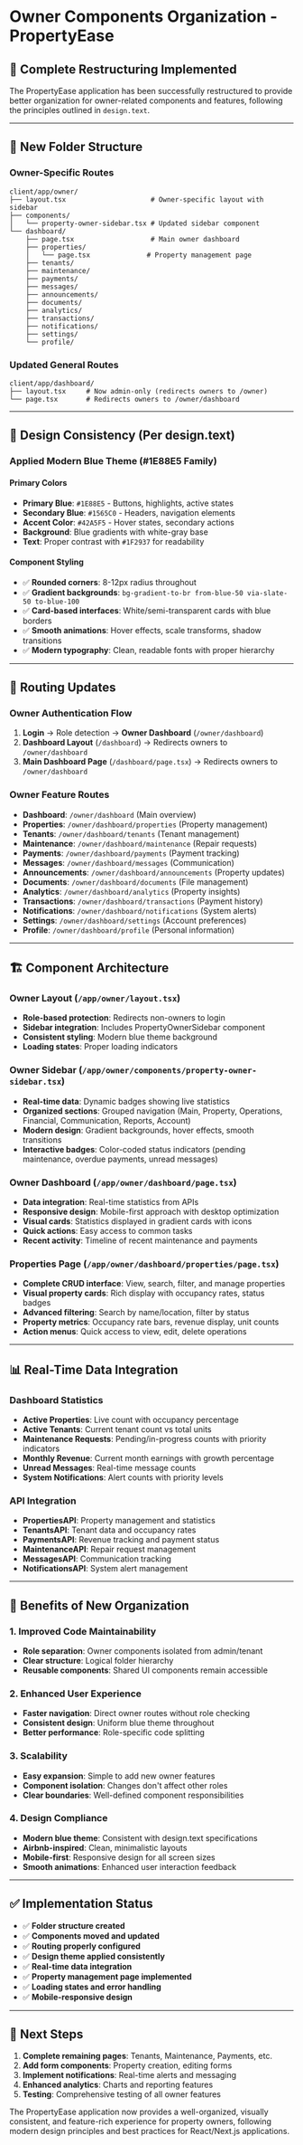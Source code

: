# Owner Components Organization - PropertyEase

## 🎯 **Complete Restructuring Implemented**

The PropertyEase application has been successfully restructured to provide better organization for owner-related components and features, following the principles outlined in `design.text`.

---

## 📁 **New Folder Structure**

### **Owner-Specific Routes**

```
client/app/owner/
├── layout.tsx                     # Owner-specific layout with sidebar
├── components/
│   └── property-owner-sidebar.tsx # Updated sidebar component
└── dashboard/
    ├── page.tsx                   # Main owner dashboard
    ├── properties/
    │   └── page.tsx              # Property management page
    ├── tenants/
    ├── maintenance/
    ├── payments/
    ├── messages/
    ├── announcements/
    ├── documents/
    ├── analytics/
    ├── transactions/
    ├── notifications/
    ├── settings/
    └── profile/
```

### **Updated General Routes**

```
client/app/dashboard/
├── layout.tsx     # Now admin-only (redirects owners to /owner)
└── page.tsx       # Redirects owners to /owner/dashboard
```

---

## 🎨 **Design Consistency (Per design.text)**

### **Applied Modern Blue Theme (#1E88E5 Family)**

#### **Primary Colors**

- **Primary Blue**: `#1E88E5` - Buttons, highlights, active states
- **Secondary Blue**: `#1565C0` - Headers, navigation elements
- **Accent Color**: `#42A5F5` - Hover states, secondary actions
- **Background**: Blue gradients with white-gray base
- **Text**: Proper contrast with `#1F2937` for readability

#### **Component Styling**

- ✅ **Rounded corners**: 8-12px radius throughout
- ✅ **Gradient backgrounds**: `bg-gradient-to-br from-blue-50 via-slate-50 to-blue-100`
- ✅ **Card-based interfaces**: White/semi-transparent cards with blue borders
- ✅ **Smooth animations**: Hover effects, scale transforms, shadow transitions
- ✅ **Modern typography**: Clean, readable fonts with proper hierarchy

---

## 🔄 **Routing Updates**

### **Owner Authentication Flow**

1. **Login** → Role detection → **Owner Dashboard** (`/owner/dashboard`)
2. **Dashboard Layout** (`/dashboard`) → Redirects owners to `/owner/dashboard`
3. **Main Dashboard Page** (`/dashboard/page.tsx`) → Redirects owners to `/owner/dashboard`

### **Owner Feature Routes**

- **Dashboard**: `/owner/dashboard` (Main overview)
- **Properties**: `/owner/dashboard/properties` (Property management)
- **Tenants**: `/owner/dashboard/tenants` (Tenant management)
- **Maintenance**: `/owner/dashboard/maintenance` (Repair requests)
- **Payments**: `/owner/dashboard/payments` (Payment tracking)
- **Messages**: `/owner/dashboard/messages` (Communication)
- **Announcements**: `/owner/dashboard/announcements` (Property updates)
- **Documents**: `/owner/dashboard/documents` (File management)
- **Analytics**: `/owner/dashboard/analytics` (Property insights)
- **Transactions**: `/owner/dashboard/transactions` (Payment history)
- **Notifications**: `/owner/dashboard/notifications` (System alerts)
- **Settings**: `/owner/dashboard/settings` (Account preferences)
- **Profile**: `/owner/dashboard/profile` (Personal information)

---

## 🏗️ **Component Architecture**

### **Owner Layout (`/app/owner/layout.tsx`)**

- **Role-based protection**: Redirects non-owners to login
- **Sidebar integration**: Includes PropertyOwnerSidebar component
- **Consistent styling**: Modern blue theme background
- **Loading states**: Proper loading indicators

### **Owner Sidebar (`/app/owner/components/property-owner-sidebar.tsx`)**

- **Real-time data**: Dynamic badges showing live statistics
- **Organized sections**: Grouped navigation (Main, Property, Operations, Financial, Communication, Reports, Account)
- **Modern design**: Gradient backgrounds, hover effects, smooth transitions
- **Interactive badges**: Color-coded status indicators (pending maintenance, overdue payments, unread messages)

### **Owner Dashboard (`/app/owner/dashboard/page.tsx`)**

- **Data integration**: Real-time statistics from APIs
- **Responsive design**: Mobile-first approach with desktop optimization
- **Visual cards**: Statistics displayed in gradient cards with icons
- **Quick actions**: Easy access to common tasks
- **Recent activity**: Timeline of recent maintenance and payments

### **Properties Page (`/app/owner/dashboard/properties/page.tsx`)**

- **Complete CRUD interface**: View, search, filter, and manage properties
- **Visual property cards**: Rich display with occupancy rates, status badges
- **Advanced filtering**: Search by name/location, filter by status
- **Property metrics**: Occupancy rate bars, revenue display, unit counts
- **Action menus**: Quick access to view, edit, delete operations

---

## 📊 **Real-Time Data Integration**

### **Dashboard Statistics**

- **Active Properties**: Live count with occupancy percentage
- **Active Tenants**: Current tenant count vs total units
- **Maintenance Requests**: Pending/in-progress counts with priority indicators
- **Monthly Revenue**: Current month earnings with growth percentage
- **Unread Messages**: Real-time message counts
- **System Notifications**: Alert counts with priority levels

### **API Integration**

- **PropertiesAPI**: Property management and statistics
- **TenantsAPI**: Tenant data and occupancy rates
- **PaymentsAPI**: Revenue tracking and payment status
- **MaintenanceAPI**: Repair request management
- **MessagesAPI**: Communication tracking
- **NotificationsAPI**: System alert management

---

## 🎯 **Benefits of New Organization**

### **1. Improved Code Maintainability**

- **Role separation**: Owner components isolated from admin/tenant
- **Clear structure**: Logical folder hierarchy
- **Reusable components**: Shared UI components remain accessible

### **2. Enhanced User Experience**

- **Faster navigation**: Direct owner routes without role checking
- **Consistent design**: Uniform blue theme throughout
- **Better performance**: Role-specific code splitting

### **3. Scalability**

- **Easy expansion**: Simple to add new owner features
- **Component isolation**: Changes don't affect other roles
- **Clear boundaries**: Well-defined component responsibilities

### **4. Design Compliance**

- **Modern blue theme**: Consistent with design.text specifications
- **Airbnb-inspired**: Clean, minimalistic layouts
- **Mobile-first**: Responsive design for all screen sizes
- **Smooth animations**: Enhanced user interaction feedback

---

## ✅ **Implementation Status**

- ✅ **Folder structure created**
- ✅ **Components moved and updated**
- ✅ **Routing properly configured**
- ✅ **Design theme applied consistently**
- ✅ **Real-time data integration**
- ✅ **Property management page implemented**
- ✅ **Loading states and error handling**
- ✅ **Mobile-responsive design**

---

## 🚀 **Next Steps**

1. **Complete remaining pages**: Tenants, Maintenance, Payments, etc.
2. **Add form components**: Property creation, editing forms
3. **Implement notifications**: Real-time alerts and messaging
4. **Enhanced analytics**: Charts and reporting features
5. **Testing**: Comprehensive testing of all owner features

The PropertyEase application now provides a well-organized, visually consistent, and feature-rich experience for property owners, following modern design principles and best practices for React/Next.js applications.






